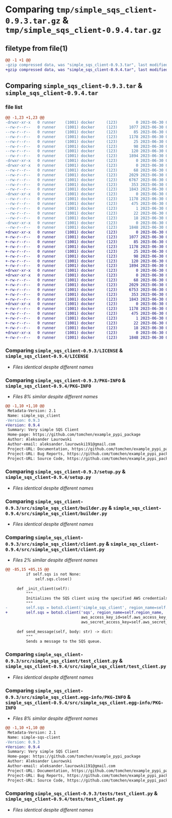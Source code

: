 # Comparing `tmp/simple_sqs_client-0.9.3.tar.gz` & `tmp/simple_sqs_client-0.9.4.tar.gz`

## filetype from file(1)

```diff
@@ -1 +1 @@
-gzip compressed data, was "simple_sqs_client-0.9.3.tar", last modified: Fri Jun 30 07:01:47 2023, max compression
+gzip compressed data, was "simple_sqs_client-0.9.4.tar", last modified: Fri Jun 30 07:32:42 2023, max compression
```

## Comparing `simple_sqs_client-0.9.3.tar` & `simple_sqs_client-0.9.4.tar`

### file list

```diff
@@ -1,23 +1,23 @@
-drwxr-xr-x   0 runner    (1001) docker     (123)        0 2023-06-30 07:01:47.089448 simple_sqs_client-0.9.3/
--rw-r--r--   0 runner    (1001) docker     (123)     1077 2023-06-30 07:01:35.000000 simple_sqs_client-0.9.3/LICENSE
--rw-r--r--   0 runner    (1001) docker     (123)       85 2023-06-30 07:01:35.000000 simple_sqs_client-0.9.3/MANIFEST.in
--rw-r--r--   0 runner    (1001) docker     (123)     1178 2023-06-30 07:01:47.089448 simple_sqs_client-0.9.3/PKG-INFO
--rw-r--r--   0 runner    (1001) docker     (123)       25 2023-06-30 07:01:35.000000 simple_sqs_client-0.9.3/README.md
--rw-r--r--   0 runner    (1001) docker     (123)       98 2023-06-30 07:01:35.000000 simple_sqs_client-0.9.3/pyproject.toml
--rw-r--r--   0 runner    (1001) docker     (123)      120 2023-06-30 07:01:47.089448 simple_sqs_client-0.9.3/setup.cfg
--rw-r--r--   0 runner    (1001) docker     (123)     1894 2023-06-30 07:01:35.000000 simple_sqs_client-0.9.3/setup.py
-drwxr-xr-x   0 runner    (1001) docker     (123)        0 2023-06-30 07:01:47.085448 simple_sqs_client-0.9.3/src/
-drwxr-xr-x   0 runner    (1001) docker     (123)        0 2023-06-30 07:01:47.089448 simple_sqs_client-0.9.3/src/simple_sqs_client/
--rw-r--r--   0 runner    (1001) docker     (123)       68 2023-06-30 07:01:35.000000 simple_sqs_client-0.9.3/src/simple_sqs_client/__init__.py
--rw-r--r--   0 runner    (1001) docker     (123)     2029 2023-06-30 07:01:35.000000 simple_sqs_client-0.9.3/src/simple_sqs_client/builder.py
--rw-r--r--   0 runner    (1001) docker     (123)     6767 2023-06-30 07:01:35.000000 simple_sqs_client-0.9.3/src/simple_sqs_client/client.py
--rw-r--r--   0 runner    (1001) docker     (123)      353 2023-06-30 07:01:35.000000 simple_sqs_client-0.9.3/src/simple_sqs_client/setup.py
--rw-r--r--   0 runner    (1001) docker     (123)     1843 2023-06-30 07:01:35.000000 simple_sqs_client-0.9.3/src/simple_sqs_client/test_client.py
-drwxr-xr-x   0 runner    (1001) docker     (123)        0 2023-06-30 07:01:47.089448 simple_sqs_client-0.9.3/src/simple_sqs_client.egg-info/
--rw-r--r--   0 runner    (1001) docker     (123)     1178 2023-06-30 07:01:47.000000 simple_sqs_client-0.9.3/src/simple_sqs_client.egg-info/PKG-INFO
--rw-r--r--   0 runner    (1001) docker     (123)      475 2023-06-30 07:01:47.000000 simple_sqs_client-0.9.3/src/simple_sqs_client.egg-info/SOURCES.txt
--rw-r--r--   0 runner    (1001) docker     (123)        1 2023-06-30 07:01:47.000000 simple_sqs_client-0.9.3/src/simple_sqs_client.egg-info/dependency_links.txt
--rw-r--r--   0 runner    (1001) docker     (123)       22 2023-06-30 07:01:47.000000 simple_sqs_client-0.9.3/src/simple_sqs_client.egg-info/requires.txt
--rw-r--r--   0 runner    (1001) docker     (123)       18 2023-06-30 07:01:47.000000 simple_sqs_client-0.9.3/src/simple_sqs_client.egg-info/top_level.txt
-drwxr-xr-x   0 runner    (1001) docker     (123)        0 2023-06-30 07:01:47.089448 simple_sqs_client-0.9.3/tests/
--rw-r--r--   0 runner    (1001) docker     (123)     1848 2023-06-30 07:01:35.000000 simple_sqs_client-0.9.3/tests/test_client.py
+drwxr-xr-x   0 runner    (1001) docker     (123)        0 2023-06-30 07:32:42.409602 simple_sqs_client-0.9.4/
+-rw-r--r--   0 runner    (1001) docker     (123)     1077 2023-06-30 07:32:30.000000 simple_sqs_client-0.9.4/LICENSE
+-rw-r--r--   0 runner    (1001) docker     (123)       85 2023-06-30 07:32:30.000000 simple_sqs_client-0.9.4/MANIFEST.in
+-rw-r--r--   0 runner    (1001) docker     (123)     1178 2023-06-30 07:32:42.409602 simple_sqs_client-0.9.4/PKG-INFO
+-rw-r--r--   0 runner    (1001) docker     (123)       25 2023-06-30 07:32:30.000000 simple_sqs_client-0.9.4/README.md
+-rw-r--r--   0 runner    (1001) docker     (123)       98 2023-06-30 07:32:30.000000 simple_sqs_client-0.9.4/pyproject.toml
+-rw-r--r--   0 runner    (1001) docker     (123)      120 2023-06-30 07:32:42.409602 simple_sqs_client-0.9.4/setup.cfg
+-rw-r--r--   0 runner    (1001) docker     (123)     1894 2023-06-30 07:32:30.000000 simple_sqs_client-0.9.4/setup.py
+drwxr-xr-x   0 runner    (1001) docker     (123)        0 2023-06-30 07:32:42.405601 simple_sqs_client-0.9.4/src/
+drwxr-xr-x   0 runner    (1001) docker     (123)        0 2023-06-30 07:32:42.409602 simple_sqs_client-0.9.4/src/simple_sqs_client/
+-rw-r--r--   0 runner    (1001) docker     (123)       68 2023-06-30 07:32:30.000000 simple_sqs_client-0.9.4/src/simple_sqs_client/__init__.py
+-rw-r--r--   0 runner    (1001) docker     (123)     2029 2023-06-30 07:32:30.000000 simple_sqs_client-0.9.4/src/simple_sqs_client/builder.py
+-rw-r--r--   0 runner    (1001) docker     (123)     6753 2023-06-30 07:32:30.000000 simple_sqs_client-0.9.4/src/simple_sqs_client/client.py
+-rw-r--r--   0 runner    (1001) docker     (123)      353 2023-06-30 07:32:30.000000 simple_sqs_client-0.9.4/src/simple_sqs_client/setup.py
+-rw-r--r--   0 runner    (1001) docker     (123)     1843 2023-06-30 07:32:30.000000 simple_sqs_client-0.9.4/src/simple_sqs_client/test_client.py
+drwxr-xr-x   0 runner    (1001) docker     (123)        0 2023-06-30 07:32:42.409602 simple_sqs_client-0.9.4/src/simple_sqs_client.egg-info/
+-rw-r--r--   0 runner    (1001) docker     (123)     1178 2023-06-30 07:32:42.000000 simple_sqs_client-0.9.4/src/simple_sqs_client.egg-info/PKG-INFO
+-rw-r--r--   0 runner    (1001) docker     (123)      475 2023-06-30 07:32:42.000000 simple_sqs_client-0.9.4/src/simple_sqs_client.egg-info/SOURCES.txt
+-rw-r--r--   0 runner    (1001) docker     (123)        1 2023-06-30 07:32:42.000000 simple_sqs_client-0.9.4/src/simple_sqs_client.egg-info/dependency_links.txt
+-rw-r--r--   0 runner    (1001) docker     (123)       22 2023-06-30 07:32:42.000000 simple_sqs_client-0.9.4/src/simple_sqs_client.egg-info/requires.txt
+-rw-r--r--   0 runner    (1001) docker     (123)       18 2023-06-30 07:32:42.000000 simple_sqs_client-0.9.4/src/simple_sqs_client.egg-info/top_level.txt
+drwxr-xr-x   0 runner    (1001) docker     (123)        0 2023-06-30 07:32:42.409602 simple_sqs_client-0.9.4/tests/
+-rw-r--r--   0 runner    (1001) docker     (123)     1848 2023-06-30 07:32:30.000000 simple_sqs_client-0.9.4/tests/test_client.py
```

### Comparing `simple_sqs_client-0.9.3/LICENSE` & `simple_sqs_client-0.9.4/LICENSE`

 * *Files identical despite different names*

### Comparing `simple_sqs_client-0.9.3/PKG-INFO` & `simple_sqs_client-0.9.4/PKG-INFO`

 * *Files 8% similar despite different names*

```diff
@@ -1,10 +1,10 @@
 Metadata-Version: 2.1
 Name: simple_sqs_client
-Version: 0.9.3
+Version: 0.9.4
 Summary: Very simple SQS Client
 Home-page: https://github.com/tomchen/example_pypi_package
 Author: Aleksander Laurowski
 Author-email: aleksander.laurowski191@gmail.com
 Project-URL: Documentation, https://github.com/tomchen/example_pypi_package
 Project-URL: Bug Reports, https://github.com/tomchen/example_pypi_package/issues
 Project-URL: Source Code, https://github.com/tomchen/example_pypi_package
```

### Comparing `simple_sqs_client-0.9.3/setup.py` & `simple_sqs_client-0.9.4/setup.py`

 * *Files identical despite different names*

### Comparing `simple_sqs_client-0.9.3/src/simple_sqs_client/builder.py` & `simple_sqs_client-0.9.4/src/simple_sqs_client/builder.py`

 * *Files identical despite different names*

### Comparing `simple_sqs_client-0.9.3/src/simple_sqs_client/client.py` & `simple_sqs_client-0.9.4/src/simple_sqs_client/client.py`

 * *Files 2% similar despite different names*

```diff
@@ -85,15 +85,15 @@
         if self.sqs is not None:
             self.sqs.close()
 
     def _init_client(self):
         """
         Initializes the SQS client using the specified AWS credentials and region.
         """
-        self.sqs = boto3.client('simple_sqs_client', region_name=self.region_name,
+        self.sqs = boto3.client('sqs', region_name=self.region_name,
                                 aws_access_key_id=self.aws_access_key_id,
                                 aws_secret_access_key=self.aws_secret_access_key)
 
     def send_message(self, body: str) -> dict:
         """
         Sends a message to the SQS queue.
```

### Comparing `simple_sqs_client-0.9.3/src/simple_sqs_client/test_client.py` & `simple_sqs_client-0.9.4/src/simple_sqs_client/test_client.py`

 * *Files identical despite different names*

### Comparing `simple_sqs_client-0.9.3/src/simple_sqs_client.egg-info/PKG-INFO` & `simple_sqs_client-0.9.4/src/simple_sqs_client.egg-info/PKG-INFO`

 * *Files 8% similar despite different names*

```diff
@@ -1,10 +1,10 @@
 Metadata-Version: 2.1
 Name: simple-sqs-client
-Version: 0.9.3
+Version: 0.9.4
 Summary: Very simple SQS Client
 Home-page: https://github.com/tomchen/example_pypi_package
 Author: Aleksander Laurowski
 Author-email: aleksander.laurowski191@gmail.com
 Project-URL: Documentation, https://github.com/tomchen/example_pypi_package
 Project-URL: Bug Reports, https://github.com/tomchen/example_pypi_package/issues
 Project-URL: Source Code, https://github.com/tomchen/example_pypi_package
```

### Comparing `simple_sqs_client-0.9.3/tests/test_client.py` & `simple_sqs_client-0.9.4/tests/test_client.py`

 * *Files identical despite different names*

